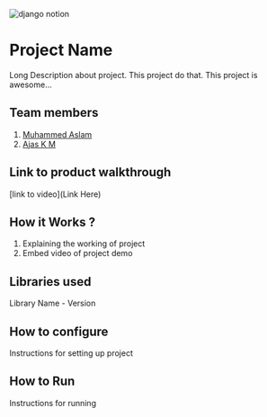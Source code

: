 
![django notion](https://github.com/TH-Activities/saturday-hack-night-template/assets/117498997/2db31367-8f96-4e88-8a8d-a1a75936204d)




# Project Name
Long Description about project. This project do that. This project is awesome...
## Team members
1. [Muhammed Aslam](https://github.com/dev-aslam)
2. [Ajas K M](https://github.com/ajas333)
## Link to product walkthrough
[link to video](Link Here)
## How it Works ?
1. Explaining the working of project
2. Embed video of project demo
## Libraries used
Library Name - Version
## How to configure
Instructions for setting up project
## How to Run
Instructions for running
